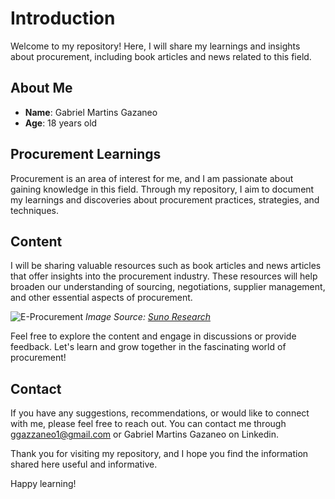 # Introduction

Welcome to my repository! Here, I will share my learnings and insights about procurement, including book articles and news related to this field. 

## About Me

- **Name**: Gabriel Martins Gazaneo
- **Age**: 18 years old

## Procurement Learnings

Procurement is an area of interest for me, and I am passionate about gaining knowledge in this field. Through my repository, I aim to document my learnings and discoveries about procurement practices, strategies, and techniques.

## Content

I will be sharing valuable resources such as book articles and news articles that offer insights into the procurement industry. These resources will help broaden our understanding of sourcing, negotiations, supplier management, and other essential aspects of procurement.

![E-Procurement](https://www.suno.com.br/wp-content/uploads/2018/12/e-procurement.png)
*Image Source: [Suno Research](https://www.suno.com.br)*

Feel free to explore the content and engage in discussions or provide feedback. Let's learn and grow together in the fascinating world of procurement!

## Contact

If you have any suggestions, recommendations, or would like to connect with me, please feel free to reach out. You can contact me through ggazzaneo1@gmail.com or Gabriel Martins Gazaneo on Linkedin.

Thank you for visiting my repository, and I hope you find the information shared here useful and informative.

Happy learning!
